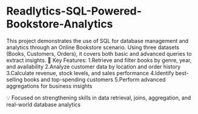 # Readlytics-SQL-Powered-Bookstore-Analytics
This project demonstrates the use of SQL for database management and analytics through an Online Bookstore scenario. Using three datasets (Books, Customers, Orders), it covers both basic and advanced queries to extract insights. 
🔹 Key Features:
1.Retrieve and filter books by genre, year, and availability
2.Analyze customer data by location and order history
3.Calculate revenue, stock levels, and sales performance
4.Identify best-selling books and top-spending customers
5.Perform advanced aggregations for business insights

💡 Focused on strengthening skills in data retrieval, joins, aggregation, and real-world database analytics
